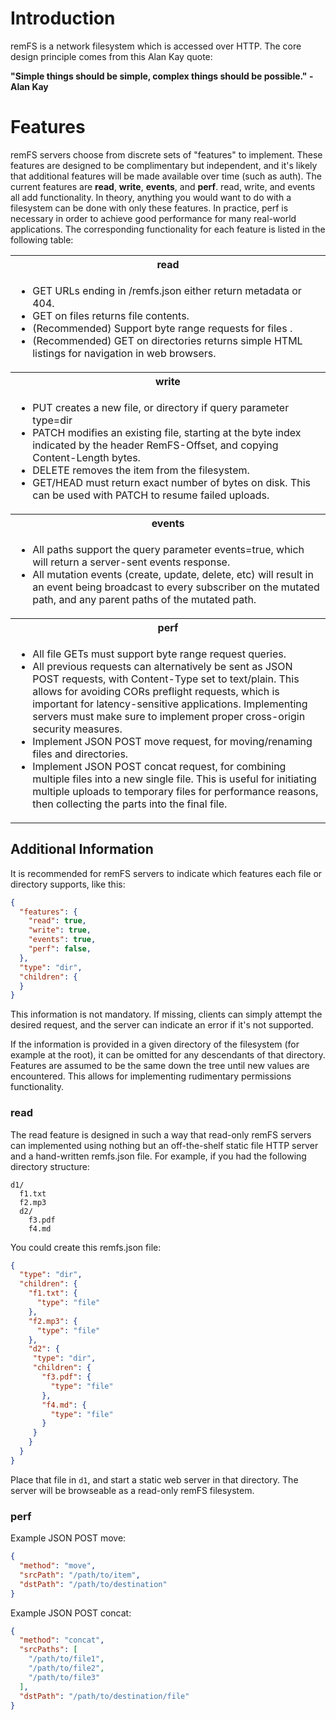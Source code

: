 # Introduction

remFS is a network filesystem which is accessed over HTTP. The core design
principle comes from this Alan Kay quote:

**"Simple things should be simple, complex things should be possible." - Alan Kay**


# Features

remFS servers choose from discrete sets of "features" to implement. These
features are designed to be complimentary but independent, and it's likely that
additional features will be made available over time (such as auth). The
current features are **read**, **write**, **events**, and **perf**. read,
write, and events all add functionality. In theory, anything you would want to
do with a filesystem can be done with only these features. In practice, perf is
necessary in order to achieve good performance for many real-world
applications. The corresponding functionality for each feature is listed in the
following table:

<table>
  <tbody>
    <tr>
      <th>read</th>
    </tr>
    <tr>
      <td>
        <ul>
          <li>
            GET URLs ending in /remfs.json either return metadata or 404.
          </li>
          <li>
            GET on files returns file contents.
          </li>
          <li>
            (Recommended) Support byte range requests for files .
          </li>
          <li>
            (Recommended) GET on directories returns simple HTML listings for
            navigation in web browsers.
          </li>
        </ul>
      </td>
    </tr>
    <tr>
      <th>write</th>
    </tr>
    <tr>
      <td>
        <ul>
          <li>
            PUT creates a new file, or directory if query parameter type=dir
          </li>
          <li>
            PATCH modifies an existing file, starting at the byte index
            indicated by the header RemFS-Offset, and copying Content-Length
            bytes.
          </li>
          <li>
            DELETE removes the item from the filesystem.
          </li>
          <li>
            GET/HEAD must return exact number of bytes on disk. This can be
            used with PATCH to resume failed uploads.
          </li>
        </ul>
      </td>
    </tr>
    <tr>
      <th>events</th>
    </tr>
    <tr>
      <td>
        <ul>
          <li>
            All paths support the query parameter events=true, which will
            return a server-sent events response.
          </li>
          <li>
            All mutation events (create, update, delete, etc) will result in
            an event being broadcast to every subscriber on the mutated path,
            and any parent paths of the mutated path.
          </li>
        </ul>
      </td>
    </tr>
    <tr>
      <th>perf</th>
    </tr>
    <tr>
      <td>
        <ul>
          <li>
            All file GETs must support byte range request queries.
          </li>
          <li>
            All previous requests can alternatively be sent as JSON POST
            requests, with Content-Type set to text/plain. This allows for
            avoiding CORs preflight requests, which is important for
            latency-sensitive applications. Implementing servers must make sure
            to implement proper cross-origin security measures.
          </li>
          <li>
            Implement JSON POST move request, for moving/renaming files and
            directories.
          </li>
          <li>
            Implement JSON POST concat request, for combining multiple files
            into a new single file. This is useful for initiating multiple
            uploads to temporary files for performance reasons, then collecting
            the parts into the final file.
          </li>
        </ul>
      </td>
    </tr>
  </tbody>
</table>

## Additional Information

It is recommended for remFS servers to indicate which features each file or
directory supports, like this:

```json
{
  "features": {
    "read": true,
    "write": true,
    "events": true,
    "perf": false,
  },
  "type": "dir",
  "children": {
  }
}
```

This information is not mandatory. If missing, clients can simply attempt
the desired request, and the server can indicate an error if it's not
supported.

If the information is provided in a given directory of the filesystem (for
example at the root), it can be omitted for any descendants of that directory.
Features are assumed to be the same down the tree until new values are
encountered. This allows for implementing rudimentary permissions
functionality.

### read

The read feature is designed in such a way that read-only remFS servers can
implemented using nothing but an off-the-shelf static file HTTP server and a
hand-written remfs.json file. For example, if you had the following directory
structure:

```
d1/
  f1.txt
  f2.mp3
  d2/
    f3.pdf
    f4.md
```

You could create this remfs.json file:

```json
{
  "type": "dir",
  "children": {
    "f1.txt": {
      "type": "file"
    },
    "f2.mp3": {
      "type": "file"
    },
    "d2": {
     "type": "dir",
     "children": {
       "f3.pdf": {
         "type": "file"
       },
       "f4.md": {
         "type": "file"
       }
     }
    }
  }
}
```

Place that file in `d1`, and start a static web server in that directory. The
server will be browseable as a read-only remFS filesystem.

### perf

Example JSON POST move:

```json
{
  "method": "move",
  "srcPath": "/path/to/item",
  "dstPath": "/path/to/destination"
}
```

Example JSON POST concat:

```json
{
  "method": "concat",
  "srcPaths": [
    "/path/to/file1",
    "/path/to/file2",
    "/path/to/file3"
  ],
  "dstPath": "/path/to/destination/file"
}
```
